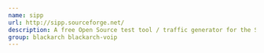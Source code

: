 ```yaml
---
name: sipp
url: http://sipp.sourceforge.net/
description: A free Open Source test tool / traffic generator for the SIP protocol.
group: blackarch blackarch-voip
---
```

